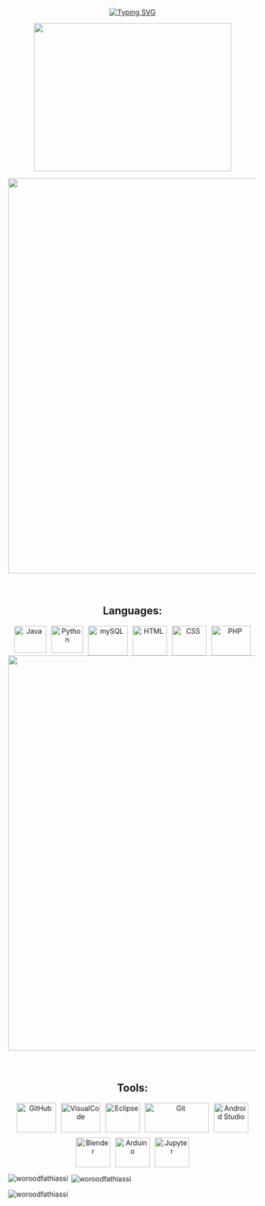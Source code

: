 <p align="center">
<a href="https://git.io/typing-svg">
  <img src="https://readme-typing-svg.demolab.com?font=Georgia&weight=800&pause=1000&size=33&color=FFFF00&width=370&height=100&lines=%F0%9F%8C%BC+Hey+There!;I'm+Hanadi;Welcome+to+my+GitHub;Stay+as+Long+as+you+Like;%F0%9F%98%8A" 
  alt="Typing SVG" />
</a>
</p>
<p align="center">
  <picture>
    <img align="center" src="https://user-images.githubusercontent.com/74038190/213760705-0d5bf320-4f43-4352-b74b-0889ae726bf7.gif" width="400px" height="300px">
  </picture>
</p>

<section align="center">
<img src="https://user-images.githubusercontent.com/74038190/212284115-f47cd8ff-2ffb-4b04-b5bf-4d1c14c0247f.gif" width="800">
</section>
<br><br>
<section align="center">
  <h2>Languages:</h2>
  <div style="display: flex; flex-wrap: wrap; justify-content: center; gap: 10px;">
    <a href="https://www.java.com/" target="_blank">
      <img src="https://github.com/user-attachments/assets/0feeb186-ccc2-4e51-adbf-6a584fbf1347" width="65px" height="55px" alt="Java">
    </a>
    <a href="https://www.python.org/" target="_blank">
      <img src="https://user-images.githubusercontent.com/74038190/212257472-08e52665-c503-4bd9-aa20-f5a4dae769b5.gif" width="65px" height="55px" alt="Python">
    </a>
    <a href="https://www.mysql.com/" target="_blank">
      <img src="https://github.com/user-attachments/assets/6041e61b-a756-4713-8920-dd016f8b9273" width="80px" height="60px" alt="mySQL">
    </a>
    <a href="https://html.spec.whatwg.org/" target="_blank">
      <img src="https://github.com/user-attachments/assets/db201f6a-48e2-4802-b860-8b489a586bae" width="70px" height="60px" alt="HTML">
    </a>
    <a href="https://developer.mozilla.org/en-US/docs/Web/CSS" target="_blank">
      <img src="https://github.com/user-attachments/assets/5c732b5b-01e8-44e7-9f05-266a45f8232a" width="70px" height="60px" alt="CSS">
    </a>
    <a href="https://www.php.net/" target="_blank">
      <img src="https://github.com/user-attachments/assets/b8684ba2-c561-4d7e-bee9-1acd15b6d588" width="80px" height="60px" alt="PHP">
    </a>
  </div>
</section>

<section align="center">
  <img src="https://user-images.githubusercontent.com/74038190/212284115-f47cd8ff-2ffb-4b04-b5bf-4d1c14c0247f.gif" width="800">
</section><br><br>

<section align="center">
  <h2>Tools:</h2>
  <div style="display: flex; flex-wrap: wrap; justify-content: center; gap: 10px;">
    <a href="https://github.com/" target="_blank">
      <img src="https://user-images.githubusercontent.com/74038190/212257468-1e9a91f1-b626-4baa-b15d-5c385dfa7ed2.gif" width="80px" height="60px" alt="GitHub">
    </a>
    <a href="https://code.visualstudio.com/" target="_blank">
      <img src="https://user-images.githubusercontent.com/74038190/212257465-7ce8d493-cac5-494e-982a-5a9deb852c4b.gif" width="80px" height="60px" alt="VisualCode">
    </a>
    <a href="https://www.eclipse.org/" target="_blank">
      <img src="https://github.com/user-attachments/assets/36122a5b-eb59-4bca-b7d2-b1ba3049cdfc" width="70px" height="60px" alt="Eclipse">
    </a>
    <a href="https://git-scm.com/" target="_blank">
      <img src="https://user-images.githubusercontent.com/74038190/212281775-b468df30-4edc-4bf8-a4ee-f52e1aaddc86.gif" width="130px" height="60px" alt="Git">
    </a>
    <a href="https://developer.android.com/studio" target="_blank">
      <img src="https://user-images.githubusercontent.com/74038190/212281763-e6ecd7ef-c4aa-45b6-a97c-f33f6bb592bd.gif" width="70px" height="60px" alt="Android Studio">
    </a>
    <a href="https://www.blender.org/" target="_blank">
      <img src="https://github.com/user-attachments/assets/526ecc02-f994-499f-a85a-3961fe49a7e8" width="70px" height="60px" alt="Blender">
    </a>
    <a href="https://www.arduino.cc/" target="_blank">
      <img src="https://github.com/user-attachments/assets/c9531d15-af42-4410-87c6-0009fdd0c195" width="70px" height="60px" alt="Arduino">
    </a>
    <a href="https://jupyter.org/" target="_blank">
      <img src="https://github.com/user-attachments/assets/716dd32a-9822-44b2-bdf2-a7e75db8372a" width="70px" height="60px" alt="Jupyter">
    </a>
  </div>
</section>


<p align="center">
  <p><img align="left" src="https://github-readme-stats.vercel.app/api/top-langs?username=woroodfathiassi&show_icons=true&locale=en&layout=compact" alt="woroodfathiassi" /></p>
  
  <p>&nbsp;<img align="center" src="https://github-readme-stats.vercel.app/api?username=woroodfathiassi&show_icons=true&locale=en" alt="woroodfathiassi" /></p>
  
  <p><img align="center" src="https://github-readme-streak-stats.herokuapp.com/?user=woroodfathiassi&" alt="woroodfathiassi" /></p>
</p>


<!--
**hanadiasfour/hanadiasfour** is a ✨ _special_ ✨ repository because its `README.md` (this file) appears on your GitHub profile.

Here are some ideas to get you started:

- 🔭 I’m currently working on ...
- 🌱 I’m currently learning ...
- 👯 I’m looking to collaborate on ...
- 🤔 I’m looking for help with ...
- 💬 Ask me about ...
- 📫 How to reach me: ...
- 😄 Pronouns: ...
- ⚡ Fun fact: ...
-->
